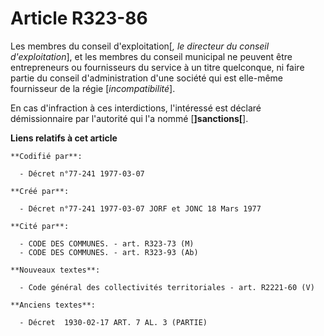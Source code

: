 # Article R323-86

Les membres du conseil d'exploitation[*, le directeur du conseil d'exploitation*], et les membres du conseil municipal ne
peuvent être entrepreneurs ou fournisseurs du service à un titre quelconque, ni faire partie du conseil d'administration
d'une société qui est elle-même fournisseur de la régie [*incompatibilité*].

En cas d'infraction à ces interdictions, l'intéressé est déclaré démissionnaire par l'autorité qui l'a nommé
[**]sanctions[**].

**Liens relatifs à cet article**

	**Codifié par**:

	  - Décret n°77-241 1977-03-07

	**Créé par**:

	  - Décret n°77-241 1977-03-07 JORF et JONC 18 Mars 1977

	**Cité par**:

	  - CODE DES COMMUNES. - art. R323-73 (M)
	  - CODE DES COMMUNES. - art. R323-93 (Ab)

	**Nouveaux textes**:

	  - Code général des collectivités territoriales - art. R2221-60 (V)

	**Anciens textes**:

	  - Décret  1930-02-17 ART. 7 AL. 3 (PARTIE)
